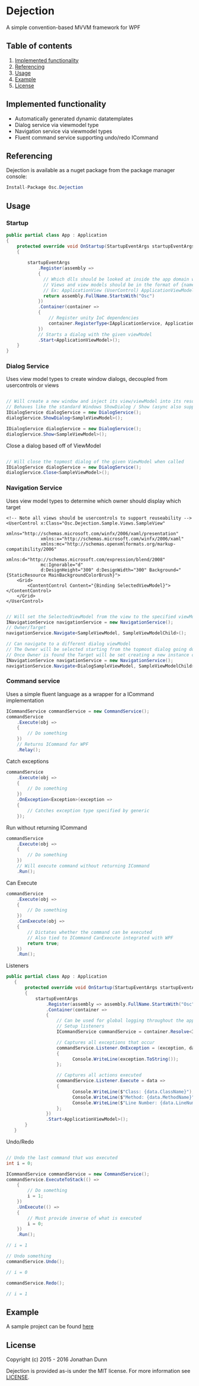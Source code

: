 # Dejection
A simple convention-based MVVM framework for WPF



## Table of contents

1. [Implemented functionality](https://github.com/osc-solutions/Dejection#implemented-functionality)
2. [Referencing](https://github.com/osc-solutions/Dejection#referencing)
3. [Usage](https://github.com/osc-solutions/Dejection#usage)
4. [Example](https://github.com/osc-solutions/Dejection#example)
5. [License](https://github.com/osc-solutions/Dejection#license)



## Implemented functionality
* Automatically generated dynamic datatemplates
* Dialog service via viewmodel type
* Navigation service via viewmodel types
* Fluent command service supporting undo/redo ICommand



## Referencing

Dejection is available as a nuget package from the package manager console:

```csharp
Install-Package Osc.Dejection
```



## Usage



### Startup
```csharp
public partial class App : Application
{
    protected override void OnStartup(StartupEventArgs startupEventArgs)
    {
    
        startupEventArgs
            .Register(assembly =>
            {
              // Which dlls should be looked at inside the app domain when registering views/viewModels
              // Views and view models should be in the format of {name}View and {name}ViewModel
              // Ex: ApplicationView (UserControl) ApplicationViewModel (ViewModel)
              return assembly.FullName.StartsWith("Osc")
            })
            .Container(container =>
            {
                // Register unity IoC dependencies
                container.RegisterType<IApplicationService, ApplicationService>();
            })
            // Starts a dialog with the given viewModel
            .Start<ApplicationViewModel>();
    }
}
```



### Dialog Service
Uses view model types to create window dialogs, decoupled from usercontrols or views
```csharp

// Will create a new window and inject its view/viewModel into its resources
// Behaves like the standard Windows ShowDialog / Show (async also supported)
IDialogService dialogService = new DialogService();
dialogService.ShowDialog<SampleViewModel>();

IDialogService dialogService = new DialogService();
dialogService.Show<SampleViewModel>();
```

Close a dialog based off of ViewModel
```csharp

// Will close the topmost dialog of the given ViewModel when called
IDialogService dialogService = new DialogService();
dialogService.Close<SampleViewModel>();
```



### Navigation Service
Uses view model types to determine which owner should display which target
```xaml
<!-- Note all views should be usercontrols to support reuseability -->
<UserControl x:Class="Osc.Dejection.Sample.Views.SampleView"
             xmlns="http://schemas.microsoft.com/winfx/2006/xaml/presentation"
             xmlns:x="http://schemas.microsoft.com/winfx/2006/xaml"
             xmlns:mc="http://schemas.openxmlformats.org/markup-compatibility/2006"
             xmlns:d="http://schemas.microsoft.com/expression/blend/2008"
             mc:Ignorable="d"
             d:DesignHeight="300" d:DesignWidth="300" Background="{StaticResource MainBackgroundColorBrush}">
    <Grid>
        <ContentControl Content="{Binding SelectedViewModel}"></ContentControl>
    </Grid>
</UserControl>
```

```csharp

// Will set the SelectedViewModel from the view to the specified viewModel
INavigationService navigationService = new NavigationService();
// Owner/Target
navigationService.Navigate<SampleViewModel, SampleViewModelChild>();
```

```csharp
// Can navigate to a different dialog viewModel
// The Owner will be selected starting from the topmost dialog going down
// Once Owner is found the Target will be set creating a new instance of SelectedViewModel
INavigationService navigationService = new NavigationService();
navigationService.Navigate<DialogSampleViewModel, SampleViewModelChild>();
```



### Command service
Uses a simple fluent language as a wrapper for a ICommand implementation

```csharp
ICommandService commandService = new CommandService();
commandService
    .Execute(obj =>
    {
        // Do something
    })
    // Returns ICommand for WPF
    .Relay();
```

Catch exceptions
```csharp
commandService
    .Execute(obj =>
    {
        // Do something
    })
    .OnException<Exception>(exception =>
    {
        // Catches exception type specified by generic
    });
```

Run without returning ICommand
```csharp
commandService
    .Execute(obj =>
    {
        // Do something
    })
    // Will execute command without returning ICommand
    .Run();
```

Can Execute
```csharp
commandService
    .Execute(obj =>
    {
        // Do something
    })
    .CanExecute(obj =>
    {
        // Dictates whether the command can be executed
        // Also tied to ICommand CanExecute integrated with WPF
        return true;
    })
    .Run();

```

Listeners
```csharp
public partial class App : Application
   {
       protected override void OnStartup(StartupEventArgs startupEventArgs)
       {
           startupEventArgs
               .Register(assembly => assembly.FullName.StartsWith("Osc"))
               .Container(container =>
               {
                   // Can be used for global logging throughout the application
                   // Setup listeners
                   ICommandService commandService = container.Resolve<ICommandService>();

                   // Captures all exceptions that occur
                   commandService.Listener.OnException = (exception, data) =>
                   {
                         Console.WriteLine(exception.ToString());
                   };

                   // Captures all actions executed
                   commandService.Listener.Execute = data =>
                   {
                         Console.WriteLine($"Class: {data.ClassName}");
                         Console.WriteLine($"Method: {data.MethodName}");
                         Console.WriteLine($"Line Number: {data.LineNumber}");
                   };
               })
               .Start<ApplicationViewModel>();
       }
   }
```

Undo/Redo
```csharp

// Undo the last command that was executed
int i = 0;

ICommandService commandService = new CommandService();
commandService.ExecuteToStack(() =>
    {
        // Do something
        i = 1;
    })
    .UnExecute(() =>
    {
        // Must provide inverse of what is executed
        i = 0;
    })
    .Run();

// i = 1

// Undo something
commandService.Undo();

// i = 0

commandService.Redo();

// i = 1
```



## Example

A sample project can be found [here](https://github.com/osc-solutions/Dejection/tree/master/Osc.Dejection.Sample)

## License

Copyright (c) 2015 - 2016 Jonathan Dunn

Dejection is provided as-is under the MIT license. For more information see [LICENSE](https://opensource.org/licenses/MIT).
